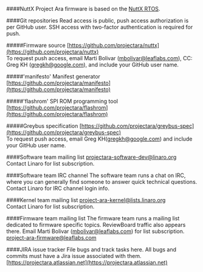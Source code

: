####NuttX
Project Ara firmware is based on the
[NuttX RTOS](http://www.nuttx.org).
<!-- 
While this provides us with a number of useful features and a useful
base of code to build on, in general we would like to minimize the
number of NuttX interfaces that we rely on. The quality of the code base
is somewhat lacking; there is only a single author, the commits are
loose and fast, there is an insane amount of duplicated code, and we
have not reviewed or tested many of the code paths or features. In
general we would like the ability to migrate our code base off of this
RTOS if we find that NuttX does not provide us the interfaces we need,
or if we find any horrible bugs that waste our debugging time.
-->

####Git repositories
Read access is public, push access authorization is per GitHub user. SSH access with two-factor authentication is required for push.

#####Firmware source
[https://github.com/projectara/nuttx](https://github.com/projectara/nuttx)  
To request push access, email Marti Bolivar ([mbolivar@leaflabs.com](mailto:mbolivar@leaflabs.com)),
 CC: Greg KH ([gregkh@google.com](mailto:gregkh@google.com)), and include your GitHub user name.

#####'manifesto' Manifest generator
[https://github.com/projectara/manifesto](https://github.com/projectara/manifesto)  

#####'flashrom' SPI ROM programming tool
[https://github.com/projectara/flashrom](https://github.com/projectara/flashrom)  

#####Greybus specification
[https://github.com/projectara/greybus-spec](https://github.com/projectara/greybus-spec)  
To request push access, email Greg KH([gregkh@google.com](mailto:gregkh@google.com)) and include your GitHub user name.

####Software team mailing list
[projectara-software-dev@linaro.org](mailto:projectara-software-dev@linaro.org)  
Contact Linaro for list subscription.

####Software team IRC channel
The software team runs a chat on IRC, where you can generally find someone
to answer quick technical questions.  
Contact Linaro for IRC channel login info.

####Kernel team mailing list
[project-ara-kernel@lists.linaro.org](mailto:project-ara-kernel@lists.linaro.org)  
Contact Linaro for list subscription.

####Firmware team mailing list
The firmware team runs a mailing list dedicated to firmware specific topics.
ReviewBoard traffic also appears there. Email Marti Bolivar ([mbolivar@leaflabs.com](mailto:mbolivar@leaflabs.com)) for list subscription.  
[project-ara-firmware@leaflabs.com](mailto:project-ara-firmware@leaflabs.com)

####JIRA issue tracker
File bugs and track tasks here. All bugs and commits must have a Jira
issue associated with them.  
[https://projectara.atlassian.net](https://projectara.atlassian.net)

